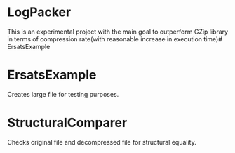 # LogPacker
This is an experimental project with the main goal to outperform GZip library in terms of compression rate(with reasonable increase in execution time)# ErsatsExample
# ErsatsExample
Creates large file for testing purposes.
# StructuralComparer
Checks original file and decompressed file for structural equality.

